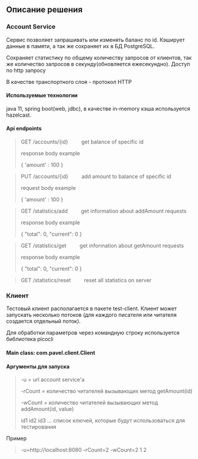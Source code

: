 ## Описание решения

### Account Service

Сервис позволяет запрашивать или изменять баланс по id. Кэширует данные в памяти, а так же сохраняет их в БД PostgreSQL.

Сохраняет статистику по общему количеству запросов от клиентов, так же количество запросов в секунду(обновляется ежесекундно). Доступ по http запросу 

В качестве транспортного слоя - протокол HTTP

#### Используемые технологии

java 11, spring boot(web, jdbc), в качестве in-memory кэша используется hazelcast.

#### Api endpoints
>GET /accounts/{id}    get balance of specific id
>
> response body example
> 
> {
> 'amount' : 100
> }

>PUT /accounts/{id}    add amount to balance of specific id
>
> request body example
> 
> {
> 'amount' : 100 
> }

>GET /statistics/add    get information about addAmount requests
>
> response body example
> 
>{
>"total": 0,
>"current": 0 
>}

>GET /statistics/get    get information about getAmount requests
>
> response body example
> 
>{
>"total": 0,
>"current": 0
>}

>GET /statistics/reset    reset all statistics on server

### Клиент

Тестовый клиент располагается в пакете test-client. Клиент может запускать несколько потоков (для каждого писателя или читателя создается отдельный поток).

Для обработки параметров через командную строку используется библиотека picocli

#### Main class: com.pavel.client.Client

#### Аргументы для запуска

> -u = url account service'a
> 
> -rCount = количество читателей вызывающих метод getAmount(id)
> 
>-wCount = количество читателей вызывающих метод addAmount(id, value)
>
>id1 id2 id3 ... список ключей, которые будут использоваться для тестирования

Пример

> -u=http://localhost:8080 -rCount=2 -wCount=2 1 2 


